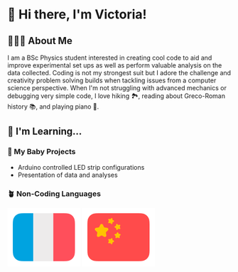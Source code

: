 # 👋 Hi there, I'm Victoria!

## 👩🏻‍💻 About Me
I am a BSc Physics student interested in creating cool code to aid and improve experimental set ups as well as perform valuable analysis on the data collected. Coding is not my strongest suit but I adore the challenge and creativity problem solving builds when tackling issues from a computer science perspective. 
When I'm not struggling with advanced mechanics or debugging very simple code, I love hiking 🏞️, reading about Greco-Roman history 📚, and playing piano 🎹. 

## 🌱 I'm Learning...
### 🌿 My Baby Projects
- Arduino controlled LED strip configurations
- Presentation of data and analyses

### 🪴 Non-Coding Languages
[![french flag](Assets/french-flag-round.svg)](https://www.duolingo.com/profile/plm786)
[![chinese flag](Assets/chinese-flag-round.svg)](https://www.duolingo.com/profile/plm786)
